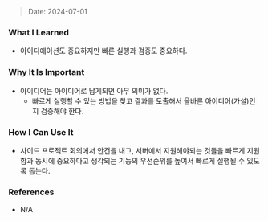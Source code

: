 > Date: 2024-07-01

### What I Learned

- 아이디에이션도 중요하지만 빠른 실행과 검증도 중요하다.

### Why It Is Important

- 아이디어는 아이디어로 남게되면 아무 의미가 없다.
  - 빠르게 실행할 수 있는 방법을 찾고 결과를 도출해서 올바른 아이디어(가설)인지 검증해야 한다.

### How I Can Use It

- 사이드 프로젝트 회의에서 안건을 내고, 서버에서 지원해야되는 것들을 빠르게 지원함과 동시에 중요하다고 생각되는 기능의 우선순위를 높여서 빠르게 실행될 수 있도록 돕는다.

### References

- N/A
